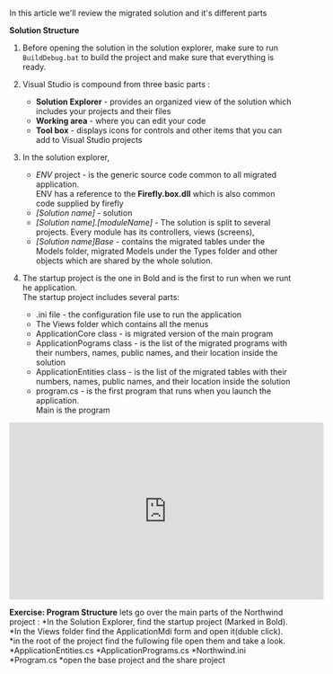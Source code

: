 ﻿In this article we'll review the migrated solution and it's different parts

**Solution Structure**

1.  Before opening the solution in the solution explorer, make sure to run `BuildDebug.bat` to build the project and make sure that everything is ready.

2.	Visual Studio is compound from three basic parts :  
    - **Solution Explorer** - provides an organized view of the solution which includes your projects and their files  
	- **Working area** - where you can edit your code  
	- **Tool box** - displays icons for controls and other items that you can add to Visual Studio projects  
     

3. In the solution explorer,  
	- *ENV* project - is the generic source code common to all migrated application.  
       ENV has a reference to the **Firefly.box.dll** which is also common code supplied by firefly    
	- *[Solution name]* - solution   
	- *[Solution name].[moduleName]* - The solution is split to several projects. 
       Every module has its controllers, views (screens),  
	- *[Solution name]Base* - contains the migrated tables under the Models folder, migrated Models under the Types folder and other objects which are shared by the whole solution.  

4. The startup project is the one in Bold and is the first to run when we runt he application.  
   The startup project includes several parts:
	 - .ini file - the configuration file use to run the application  
	 - The Views folder which contains all the menus  
	 - ApplicationCore class - is migrated version of the main program  
	 - ApplicationPograms class - is the list of the migrated programs with their numbers, names, public names, and their location inside the solution  
	 - ApplicationEntities class - is the list of the migrated tables with their numbers, names, public names, and their location inside the solution  
	 - program.cs - is the first program that runs when you launch the application.  
       Main is the program   
     

<iframe width="560" height="315" src="https://www.youtube.com/embed/ztHuX9ncvTY?list=PL1DEQjXG2xnKI3TL-gsy91eXbh3ytOt6h" frameborder="0" allowfullscreen></iframe>

**Exercise: Program Structure**
lets go over the main parts of the Northwind project :
	*In the Solution Explorer, find the startup project (Marked in Bold).
	*In the Views folder find the ApplicationMdi form and open it(duble click).
	*in the root of the project find the fullowing file open them and take a look.
		*ApplicationEntities.cs
		*ApplicationPrograms.cs
		*Northwind.ini
		*Program.cs
	*open the base project and the share project


